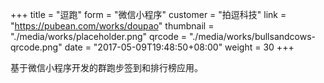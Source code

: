 +++
title = "逗跑"
form = "微信小程序"
customer = "拍逗科技"
link = "https://pubean.com/works/doupao"
thumbnail = "./media/works/placeholder.png"
qrcode = "./media/works/bullsandcows-qrcode.png"
date = "2017-05-09T19:48:50+08:00"
weight = 30
+++

基于微信小程序开发的群跑步签到和排行榜应用。


